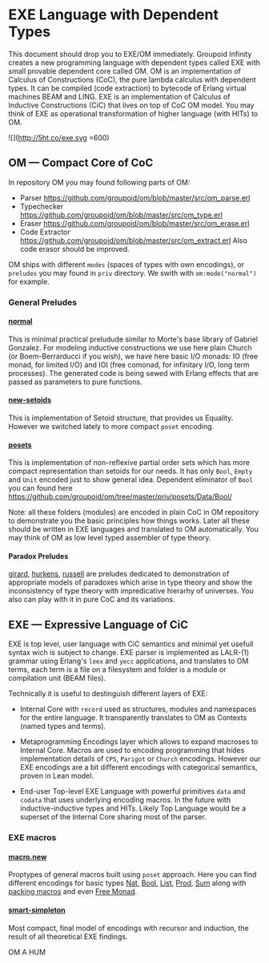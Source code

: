 EXE Language with Dependent Types
=================================

This document should drop you to EXE/OM immediately. Groupoid Infinity creates
a new programming language with dependent types called EXE with small provable dependent core called OM.
OM is an implementation of Calculus of Constructions (CoC), the pure lambda calculus with dependent types.
It can be compiled (code extraction) to bytecode of Erlang virtual machines BEAM and LING.
EXE is an implementation of Calculus of Inductive Constructions (CiC) that lives on top of CoC OM model.
You may think of EXE as operational transformation of higher language (with HITs) to OM.

![](http://5ht.co/exe.svg =600)

OM — Compact Core of CoC
------------------------

In repository OM you may found following parts of OM:
* Parser https://github.com/groupoid/om/blob/master/src/om_parse.erl
* Typechecker https://github.com/groupoid/om/blob/master/src/om_type.erl
* Eraser https://github.com/groupoid/om/blob/master/src/om_erase.erl
* Code Extractor https://github.com/groupoid/om/blob/master/src/om_extract.erl
Also code erasor should be improved.

OM ships with different `modes` (spaces of types with own encodings), or `preludes`
you may found in `priv` directory. We swith with `om:mode("normal")` for example.

### General Preludes

#### [normal](https://github.com/groupoid/om/tree/master/priv/normal)

This is minimal practical preludude similar to Morte's base library of Gabriel Gonzalez.
For modeling inductive constructions we use here plain Church (or Boem-Berrarducci if you wish),
we have here basic I/O monads: IO (free monad, for limited I/O) and IOI (free comonad,
for infinitary I/O, long term processes). The generated code is being sewed with
Erlang effects that are passed as parameters to pure functions.

#### [new-setoids](https://github.com/groupoid/om/tree/master/priv/new-setoids)

This is implementation of Setoid structure, that provides us Equality. However
we switched lately to more compact `poset` encoding.

#### [posets](https://github.com/groupoid/om/tree/master/priv/posets)

This is implementation of non-reflexive partial order sets which
has more compact representation than setoids for our needs.
It has only `Bool`, `Empty` and `Unit` encoded just to show general idea.
Dependent eliminator of `Bool` you can found here https://github.com/groupoid/om/tree/master/priv/posets/Data/Bool/

Note: all these folders (modules) are encoded in plain CoC in OM repository to demonstrate 
you the basic principles how things works. Later all these should be written in EXE languages and translated to OM
automatically. You may think of OM as low level typed assembler of type theory.

#### Paradox Preludes

[girard](https://github.com/groupoid/om/tree/master/priv/girard),
[hurkens](https://github.com/groupoid/om/tree/master/priv/hurkens),
[russell](https://github.com/groupoid/om/tree/master/priv/russell) are preludes dedicated to
demonstration of appropriate models of paradoxes which arise in type theory and show
the inconsistency of type theory with impredicative hierarhy of universes.
You also can play with it in pure CoC and its variations.

EXE — Expressive Language of CiC
--------------------------------

EXE is top level, user language with CiC semantics and minimal yet usefull syntax wich is subject to change.
EXE parser is implemented as LALR-(1) grammar using Erlang's `leex` and `yecc` applications,
and translates to OM terms, each term is a file on a filesystem and folder is a module or compilation unit (BEAM files).

Technically it is useful to destinguish different layers of EXE:

* Internal Core with `record` used as structures, modules and namespaces for the entire language.
It transparently translates to OM as Contexts (named types and terms).

* Metaprogramming Encodings layer which allows to expand macroses to Internal Core. Macros are used to
encoding programming that hides implementation details of `CPS`, `Parigot` or `Church` encodings.
However our EXE encodings are a bit different encodings with categorical semantics, proven in Lean model.

* End-user Top-level EXE Language with powerful primitives `data` and `codata` that uses underlying
encoding macros. In the future with inductive-inductive types and HITs.
Likely Top Language would be a superset of the Internal Core sharing most of the parser.

### EXE macros

#### [macro.new](https://github.com/groupoid/exe/blob/master/prelude/macro.new)

Proptypes of general macros built using `poset` approach. Here you can find different encodings
for basic types
[Nat](https://github.com/groupoid/exe/blob/master/prelude/macro.new/Data.Nat.macro),
[Bool](https://github.com/groupoid/exe/blob/master/prelude/macro.new/Data.Bool.macro),
[List](https://github.com/groupoid/exe/blob/master/prelude/macro.new/Data.List.macro),
[Prod](https://github.com/groupoid/exe/blob/master/prelude/macro.new/Data.Prod.macro),
[Sum](https://github.com/groupoid/exe/blob/master/prelude/macro.new/Data.Sum.macro) along with
[packing macros](https://github.com/groupoid/exe/blob/master/prelude/macro.new/Data.Pack.macro)
and even [Free Monad](https://github.com/groupoid/exe/blob/master/prelude/macro.new/Data.FreeMonad.macro).

#### [smart-simpleton](https://github.com/groupoid/exe/blob/master/prelude/smart-simpleton)

Most compact, final model of encodings with recursor and induction, the result of all theoretical EXE findings.

OM A HUM
